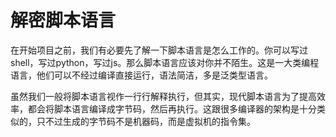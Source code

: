 解密脚本语言
=====================


在开始项目之前，我们有必要先了解一下脚本语言是怎么工作的。你可以写过shell，写过python，写过js。那么脚本语言应该对你并不陌生。这是一大类编程语言，他们可以不经过编译直接运行，语法简洁，多是泛类型语言。

虽然我们一般将脚本语言视作一行行解释执行，但其实，现代脚本语言为了提高效率，都会将脚本语言编译成字节码，然后再执行。这跟很多编译器的架构是十分类似的，只不过生成的字节码不是机器码，而是虚拟机的指令集。

